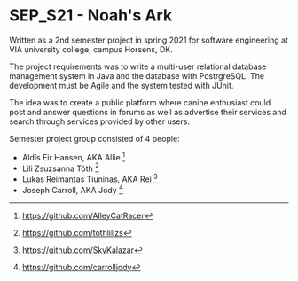 # SEP_S21 - Noah's Ark
Written as a 2nd semester project in spring 2021 for software engineering at VIA university college, campus Horsens, DK.

The project requirements was to write a multi-user relational database management system in Java and the database with PostrgreSQL. The development must be Agile and the system tested with JUnit.

The idea was to create a public platform where canine enthusiast could post and answer questions in forums as well as advertise their services and search through services provided by other users.

Semester project group consisted of 4 people:

- Aldís Eir Hansen, AKA Allie [^0]
- Lili Zsuzsanna Tóth [^1]
- Lukas Reimantas Tiuninas, AKA Rei [^2]
- Joseph Carroll, AKA Jody [^3]

[^0]: https://github.com/AlleyCatRacer
[^1]: https://github.com/tothlilizs
[^2]: https://github.com/SkyKalazar
[^3]: https://github.com/carrolljody
